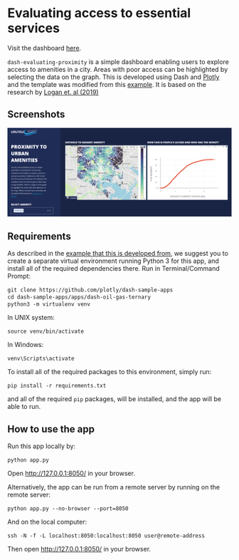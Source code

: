 # Evaluating access to essential services

Visit the dashboard [here](https://www.urutau.co.nz/apps/evaluate-proximity.html).  

`dash-evaluating-proximity` is a simple dashboard enabling users to explore access to amenities in a city.
Areas with poor access can be highlighted by selecting the data on the graph.
This is developed using Dash and [Plotly](https//plot.ly/) and the template was modified from this [example](https://github.com/plotly/dash-sample-apps/tree/master/apps/dash-oil-gas-ternary).
It is based on the research by [Logan et. al (2019)](http://journals.sagepub.com/doi/10.1177/2399808317736528)

## Screenshots
![initial](assets/Screenshot.png)

## Requirements
As described in the [example that this is developed from](https://github.com/plotly/dash-sample-apps/tree/master/apps/dash-oil-gas-ternary), we suggest you to create a separate virtual environment running Python 3 for this app, and install all of the required dependencies there. Run in Terminal/Command Prompt:

```
git clone https://github.com/plotly/dash-sample-apps
cd dash-sample-apps/apps/dash-oil-gas-ternary
python3 -m virtualenv venv
```
In UNIX system:

```
source venv/bin/activate
```
In Windows:

```
venv\Scripts\activate
```

To install all of the required packages to this environment, simply run:

```
pip install -r requirements.txt
```

and all of the required `pip` packages, will be installed, and the app will be able to run.

## How to use the app
Run this app locally by:
```
python app.py
```
Open http://127.0.0.1:8050/ in your browser.

Alternatively, the app can be run from a remote server by running on the remote server:
```
python app.py --no-browser --port=8050
```
And on the local computer:
```
ssh -N -f -L localhost:8050:localhost:8050 user@remote-address
```
Then open http://127.0.0.1:8050/ in your browser.
